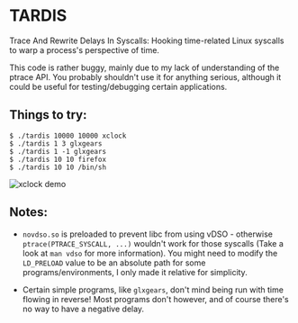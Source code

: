 # TARDIS

Trace And Rewrite Delays In Syscalls: Hooking time-related Linux syscalls to warp a process's perspective of time.

This code is rather buggy, mainly due to my lack of understanding of the ptrace API.
You probably shouldn't use it for anything serious, although it could be useful for
testing/debugging certain applications.

## Things to try:

```
$ ./tardis 10000 10000 xclock
$ ./tardis 1 3 glxgears
$ ./tardis 1 -1 glxgears
$ ./tardis 10 10 firefox
$ ./tardis 10 10 /bin/sh
```

![xclock demo](https://i.imgur.com/UnFYuLs.gif)

## Notes:

- `novdso.so` is preloaded to prevent libc from using vDSO - otherwise `ptrace(PTRACE_SYSCALL, ...)`
wouldn't work for those syscalls (Take a look at `man vdso` for more information). You might need to
modify the `LD_PRELOAD` value to be an absolute path for some programs/environments, I only made it
relative for simplicity.

- Certain simple programs, like `glxgears`, don't mind being run with time flowing in reverse! Most programs don't however, and of course there's no way to have a negative delay.

